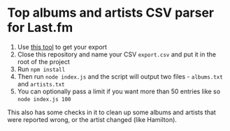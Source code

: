 # Top albums and artists CSV parser for Last.fm

1. Use [this tool](https://benjaminbenben.com/lastfm-to-csv/) to get your export
2. Close this repository and name your CSV `export.csv` and put it in the root of the project
3. Run `npm install`
4. Then run `node index.js` and the script will output two files - `albums.txt` and `artists.txt`
5. You can optionally pass a limit if you want more than 50 entries like so `node index.js 100`

This also has some checks in it to clean up some albums and artists that were reported wrong, or the artist changed (like Hamilton).